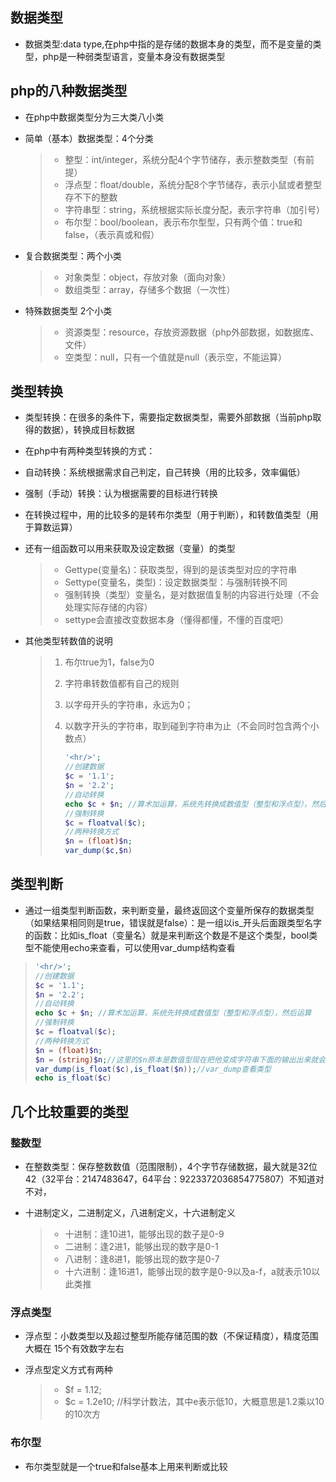 ## 数据类型

* 数据类型:data type,在php中指的是存储的数据本身的类型，而不是变量的类型，php是一种弱类型语言，变量本身没有数据类型

## php的八种数据类型

* 在php中数据类型分为三大类八小类

* 简单（基本）数据类型：4个分类

  > * 整型：int/integer，系统分配4个字节储存，表示整数类型（有前提）
  > * 浮点型：float/double，系统分配8个字节储存，表示小鼠或者整型存不下的整数
  > * 字符串型：string，系统根据实际长度分配，表示字符串（加引号）
  > * 布尔型：bool/boolean，表示布尔型型，只有两个值：true和false，（表示真或和假）

* 复合数据类型：两个小类

  > * 对象类型：object，存放对象（面向对象）
  > * 数组类型：array，存储多个数据（一次性）

* 特殊数据类型 2个小类

  > * 资源类型：resource，存放资源数据（php外部数据，如数据库、文件）
  > * 空类型：null，只有一个值就是null（表示空，不能运算）

## 类型转换

* 类型转换：在很多的条件下，需要指定数据类型，需要外部数据（当前php取得的数据），转换成目标数据

* 在php中有两种类型转换的方式：

* 自动转换：系统根据需求自己判定，自己转换（用的比较多，效率偏低）

* 强制（手动）转换：认为根据需要的目标进行转换

* 在转换过程中，用的比较多的是转布尔类型（用于判断），和转数值类型（用于算数运算）

* 还有一组函数可以用来获取及设定数据（变量）的类型

  > * Gettype(变量名)：获取类型，得到的是该类型对应的字符串
  > * Settype(变量名，类型)：设定数据类型：与强制转换不同
  > * 强制转换（类型）变量名，是对数据值复制的内容进行处理（不会处理实际存储的内容）
  > * settype会直接改变数据本身（懂得都懂，不懂的百度吧）

* 其他类型转数值的说明

  > 1. 布尔true为1，false为0
  >
  > 2. 字符串转数值都有自己的规则
  >
  > 3. 以字母开头的字符串，永远为0；
  >
  > 4. 以数字开头的字符串，取到碰到字符串为止（不会同时包含两个小数点）
  >
  >    ```PHP
  >    '<hr/>';
  >    //创建数据
  >    $c = '1.1';
  >    $n = '2.2';
  >    //自动转换
  >    echo $c + $n; //算术加运算，系统先转换成数值型（整型和浮点型），然后运算
  >    //强制转换
  >    $c = floatval($c);
  >    //两种转换方式
  >    $n = (float)$n;
  >    var_dump($c,$n)
  >    ```

## 类型判断

* 通过一组类型判断函数，来判断变量，最终返回这个变量所保存的数据类型（如果结果相同则是true，错误就是false）：是一组以is_开头后面跟类型名字的函数：比如is_float（变量名）就是来判断这个数是不是这个类型，bool类型不能使用echo来查看，可以使用var_dump结构查看

> ```php
> '<hr/>';
> //创建数据
> $c = '1.1';
> $n = '2.2';
> //自动转换
> echo $c + $n; //算术加运算，系统先转换成数值型（整型和浮点型），然后运算
> //强制转换
> $c = floatval($c);
> //两种转换方式
> $n = (float)$n;
> $n = (string)$n;//这里的$n原本是数值型现在把他变成字符串下面的输出出来就会有一个false
> var_dump(is_float($c),is_float($n));//var_dump查看类型
> echo is_float($c)
> ```

## 几个比较重要的类型

### 整数型

* 在整数类型：保存整数数值（范围限制），4个字节存储数据，最大就是32位42（32平台：2147483647，64平台：9223372036854775807）不知道对不对，

* 十进制定义，二进制定义，八进制定义，十六进制定义

  > * 十进制：逢10进1，能够出现的数子是0-9
  > * 二进制：逢2进1，能够出现的数字是0-1
  > * 八进制：逢8进1，能够出现的数字是0-7
  > * 十六进制：逢16进1，能够出现的数字是0-9以及a-f，a就表示10以此类推

### 浮点类型

* 浮点型：小数类型以及超过整型所能存储范围的数（不保证精度），精度范围大概在 15个有效数字左右

* 浮点型定义方式有两种

  > * $f = 1.12;
  > * $c = 1.2e10; //科学计数法，其中e表示低10，大概意思是1.2乘以10的10次方

### 布尔型

* 布尔类型就是一个true和false基本上用来判断或比较